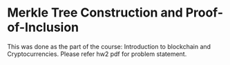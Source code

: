 # Merkle Tree Construction and Proof-of-Inclusion

This was done as the part of the course: Introduction to blockchain and  Cryptocurrencies. Please refer hw2 pdf for problem statement. 
